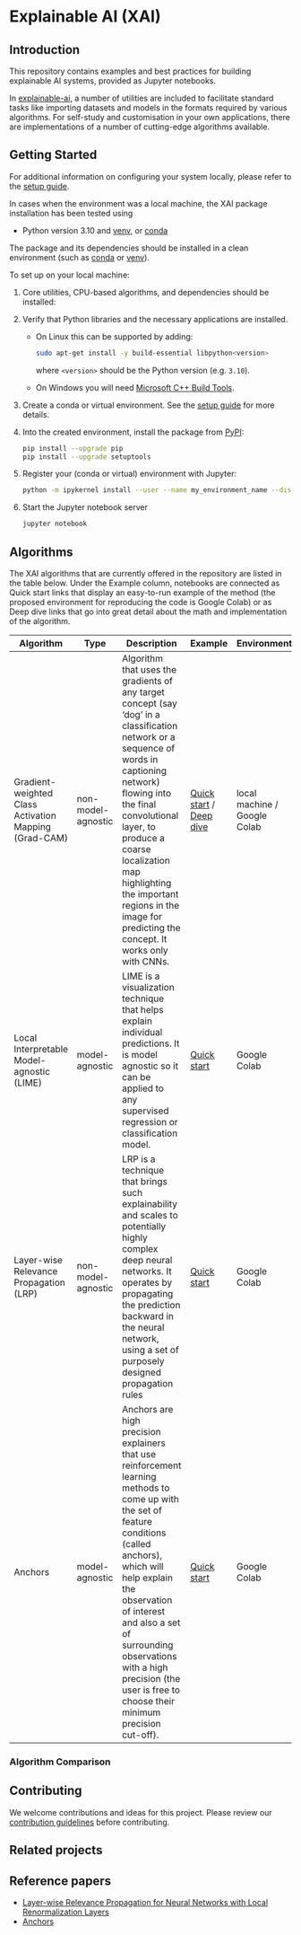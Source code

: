 # Explainable AI (XAI)

## Introduction

This repository contains examples and best practices for building explainable AI systems, provided as Jupyter notebooks.

In [explainable-ai](xai_algorithms), a number of utilities are included to facilitate standard tasks like importing datasets and models in the formats required by various algorithms. For self-study and customisation in your own applications, there are implementations of a number of cutting-edge algorithms available.

## Getting Started

For additional information on configuring your system locally, please refer to the [setup guide](SETUP.md).

In cases when the environment was a local machine, the XAI package installation has been tested using
- Python version 3.10 and [venv](https://docs.python.org/3/library/venv.html), or [conda](https://docs.conda.io/projects/conda/en/latest/glossary.html?highlight=environment#conda-environment)

The package and its dependencies should be installed in a clean environment (such as
[conda](https://docs.conda.io/projects/conda/en/latest/glossary.html?highlight=environment#conda-environment) or [venv](https://docs.python.org/3/library/venv.html)).

To set up on your local machine:

1. Core utilities, CPU-based algorithms, and dependencies should be installed:

1. Verify that Python libraries and the necessary applications are installed.

   + On Linux this can be supported by adding:

     ```bash
     sudo apt-get install -y build-essential libpython<version>
     ``` 

     where `<version>` should be the Python version (e.g. `3.10`).

   + On Windows you will need [Microsoft C++ Build Tools](https://visualstudio.microsoft.com/visual-cpp-build-tools/).

1. Create a conda or virtual environment.  See the
   [setup guide](SETUP.md) for more details.

1. Into the created environment, install the package from
   [PyPI](https://pypi.org):

   ```bash
   pip install --upgrade pip
   pip install --upgrade setuptools
   ```

1. Register your (conda or virtual) environment with Jupyter:

   ```bash
   python -m ipykernel install --user --name my_environment_name --display-name ".venv"
   ```

1. Start the Jupyter notebook server

   ```bash
   jupyter notebook
   ```

## Algorithms

The XAI algorithms that are currently offered in the repository are listed in the table below. Under the Example column, notebooks are connected as Quick start links that display an easy-to-run example of the method (the proposed environment for reproducing the code is Google Colab) or as Deep dive links that go into great detail about the math and implementation of the algorithm.


| Algorithm | Type | Description | Example | Environment|
|-----------|------|-------------|---------|------------|
| Gradient-weighted Class Activation Mapping (Grad-CAM) | non-model-agnostic | Algorithm that uses the gradients of any target concept (say ‘dog’ in a classification network or a sequence of words in captioning network) flowing into the final convolutional layer, to produce a coarse localization map highlighting the important regions in the image for predicting the concept. It works only with CNNs. | [Quick start](examples/00_quick_start/grad_cam_torch.ipynb) / [Deep dive](examples/01_deep_dive/grad_cam_torch.ipynb) | local machine / Google Colab
| Local Interpretable Model-agnostic (LIME) | model-agnostic | LIME  is a visualization technique that helps explain individual predictions. It is model agnostic so it can be applied to any supervised regression or classification model. | [Quick start](examples/00_quick_start/lime.ipynb) | Google Colab |
| Layer-wise Relevance Propagation (LRP) | non-model-agnostic | LRP is a technique that brings such explainability and scales to potentially highly complex deep neural networks. It operates by propagating the prediction backward in the neural network, using a set of purposely designed propagation rules | [Quick start](examples/00_quick_start/lrp.ipynbb) | Google Colab |
| Anchors | model-agnostic | Anchors are high precision explainers that use reinforcement learning methods to come up with the set of feature conditions (called anchors), which will help explain the observation of interest and also a set of surrounding observations with a high precision (the user is free to choose their minimum precision cut-off). | [Quick start](examples/00_quick_start/anchors.ipynb) | Google Colab |


### Algorithm Comparison

## Contributing

We welcome contributions and ideas for this project. Please review our [contribution guidelines](CONTRIBUTING.md) before contributing.

## Related projects

## Reference papers
- [Layer-wise Relevance Propagation for Neural Networks with Local Renormalization Layers](https://arxiv.org/abs/1604.00825)
- [Anchors](https://homes.cs.washington.edu/~marcotcr/aaai18.pdf)
